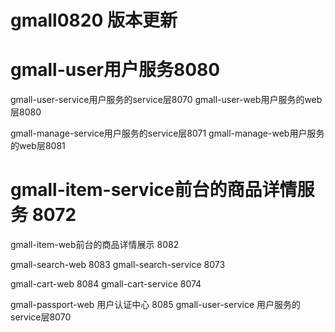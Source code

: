 # gmall0820 版本更新
# gmall-user用户服务8080
gmall-user-service用户服务的service层8070
gmall-user-web用户服务的web层8080

gmall-manage-service用户服务的service层8071
gmall-manage-web用户服务的web层8081

# gmall-item-service前台的商品详情服务 8072
gmall-item-web前台的商品详情展示 8082

gmall-search-web 8083
gmall-search-service 8073

gmall-cart-web 8084
gmall-cart-service 8074

gmall-passport-web 用户认证中心 8085
gmall-user-service 用户服务的service层8070